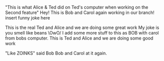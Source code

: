 "This is what Alice & Ted did on Ted's computer when working on the Second feature"
Hey! This is Bob and Carol again working in our branch!
insert funny joke here


This is the real Ted and Alice and we are doing some great work
My joke is you smell like beans \OwO/
I add some more stuff to this as BOB with carol from bobs computer.
This is Ted and Alice and we are doing some good work

"Like ZOINKS" said Bob
Bob and Carol at it again.
